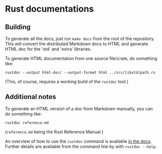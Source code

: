 # Rust documentations

## Building

To generate all the docs, just run `make docs` from the root of the repository.
This will convert the distributed Markdown docs to HTML and generate HTML doc
for the 'std' and 'extra' libraries.

To generate HTML documentation from one source file/crate, do something like:

~~~~
rustdoc --output html-doc/ --output-format html ../src/libstd/path.rs
~~~~

(This, of course, requires a working build of the `rustdoc` tool.)

## Additional notes

To generate an HTML version of a doc from Markdown manually, you can do
something like:

~~~~
rustdoc reference.md
~~~~

(`reference.md` being the Rust Reference Manual.)

An overview of how to use the `rustdoc` command is available [in the docs][1].
Further details are available from the command line by with `rustdoc --help`.

[1]: https://github.com/rust-lang/rust/blob/master/src/doc/trpl/documentation.md
